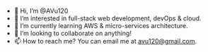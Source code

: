 - 👋 Hi, I’m @AVu120
- 👀 I’m interested in full-stack web development, devOps & cloud.
- 🌱 I’m currently learning AWS & micro-services architecture.
- 💞️ I’m looking to collaborate on anything!
- 📫 How to reach me? You can email me at avu120@gmail.com.

<!---
AVu120/AVu120 is a ✨ special ✨ repository because its `README.md` (this file) appears on your GitHub profile.
You can click the Preview link to take a look at your changes.
--->
